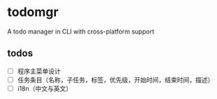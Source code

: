 # todomgr

A todo manager in CLI with cross-platform support

## todos

- [ ] 程序主菜单设计
- [ ] 任务条目（名称，子任务，标签，优先级，开始时间，结束时间，描述）
- [ ] i18n（中文与英文）
